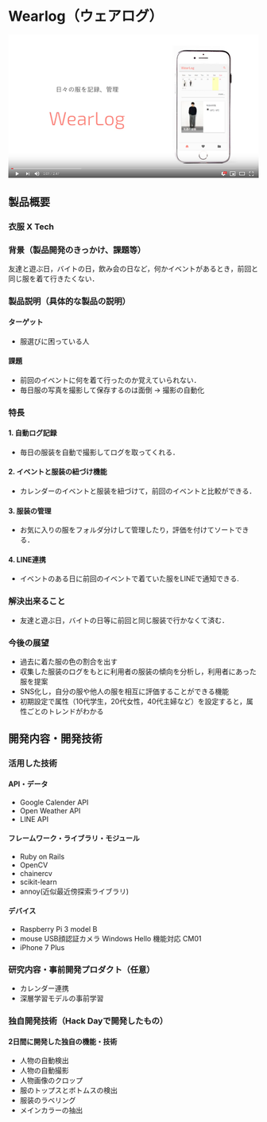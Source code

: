 # Wearlog（ウェアログ）

[![WearLog](wearlog/app/assets/images/WearLog_thmb.jpg)](https://www.youtube.com/watch?v=E5Hs6CRP7Mo&feature=youtu.be)

## 製品概要
### 衣服 X Tech

### 背景（製品開発のきっかけ、課題等）
 友達と遊ぶ日，バイトの日，飲み会の日など，何かイベントがあるとき，前回と同じ服を着て行きたくない．

### 製品説明（具体的な製品の説明）
#### ターゲット
 - 服選びに困っている人
#### 課題
 - 前回のイベントに何を着て行ったのか覚えていられない．
 - 毎日服の写真を撮影して保存するのは面倒 → 撮影の自動化

### 特長

#### 1. 自動ログ記録
 - 毎日の服装を自動で撮影してログを取ってくれる．

#### 2. イベントと服装の紐づけ機能
 - カレンダーのイベントと服装を紐づけて，前回のイベントと比較ができる．

#### 3. 服装の管理
 - お気に入りの服をフォルダ分けして管理したり，評価を付けてソートできる．  

#### 4. LINE連携
 - イベントのある日に前回のイベントで着ていた服をLINEで通知できる.

### 解決出来ること
 - 友達と遊ぶ日，バイトの日等に前回と同じ服装で行かなくて済む．

### 今後の展望
 * 過去に着た服の色の割合を出す
 * 収集した服装のログをもとに利用者の服装の傾向を分析し，利用者にあった服を提案
 * SNS化し，自分の服や他人の服を相互に評価することができる機能
 * 初期設定で属性（10代学生，20代女性，40代主婦など）を設定すると，属性ごとのトレンドがわかる


## 開発内容・開発技術
### 活用した技術
#### API・データ

* Google Calender API
* Open Weather API
* LINE API

#### フレームワーク・ライブラリ・モジュール
* Ruby on Rails
* OpenCV
* chainercv 
* scikit-learn
* annoy(近似最近傍探索ライブラリ)

#### デバイス
* Raspberry Pi 3 model B
* mouse USB顔認証カメラ Windows Hello 機能対応 CM01
* iPhone 7 Plus

### 研究内容・事前開発プロダクト（任意）
* カレンダー連携
* 深層学習モデルの事前学習

### 独自開発技術（Hack Dayで開発したもの）
#### 2日間に開発した独自の機能・技術
* 人物の自動検出
* 人物の自動撮影
* 人物画像のクロップ
* 服のトップスとボトムスの検出
* 服装のラベリング
* メインカラーの抽出
